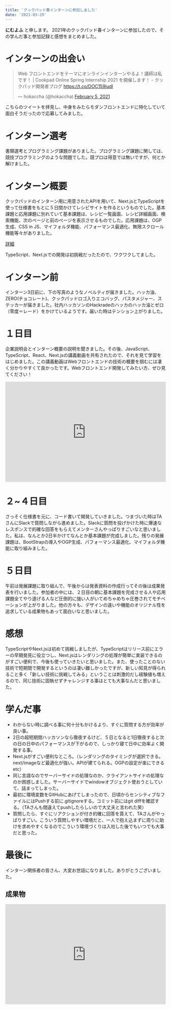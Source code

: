```yaml
---
title: 'クックパッド春インターンに参加しました'
date: '2021-03-29'
---
```


**にむよふ** と申します。
2021年のクックパッド春インターンに参加したので、その学んだ事と参加記録と感想をまとめました。

# インターンの出会い

<blockquote class="twitter-tweet"><p lang="ja" dir="ltr">Web フロントエンドをテーマにオンラインインターンやるよ！講師は私です！ | Cookpad Online Spring Internship 2021 を開催します！ - クックパッド開発者ブログ <a href="https://t.co/DOC159iudI">https://t.co/DOC159iudI</a></p>&mdash; hokaccha (@hokaccha) <a href="https://twitter.com/hokaccha/status/1357641899864039425?ref_src=twsrc%5Etfw">February 5, 2021</a></blockquote> <script async src="https://platform.twitter.com/widgets.js" charset="utf-8"></script>

こちらのツイートを拝見し、中身をみたらモダンフロントエンドに特化していて面白そうだったので応募してみました。

# インターン選考

書類選考とプログラミング課題がありました。プログラミング課題に関しては、競技プログラミングのような問題でした。競プロは得意では無いですが、何とか解けました。

# インターン概要

クックパッドのインターン用に用意されたAPIを用いて、Next.jsとTypeScriptを使って仕様書をもとに５日間かけてレシピサイトを作るというものでした。基本課題と応用課題に別れていて基本課題は、レシピ一覧画面、レシピ詳細画面、検索機能、次のページと前のページを表示させるものでした。応用課題は、OGP生成、CSS in JS、マイフォルダ機能、パフォーマンス最適化、無限スクロール機能等々がありました。

[詳細](https://gist.github.com/hokaccha/7003c700f7d2ad276bfb458edd862abe "詳細")

TypeScript、Next.jsでの開発は初挑戦だったたので、ワクワクしてました。


# インターン前

インターン3日前に、下の写真のようなノベルティが届きました。ハッカ油、ZERO(チョコレート)、クックパッドロゴ入りエコバッグ、パスタメジャー、ステッカーが届きました。社内ハッカソンのHackradeのハッカのハッカ油とゼロ（零度＝レード）をかけているようです。届いた時はテンション上がりました。

# １日目

企業説明会とインターン概要の説明を聞きました。その後、JavaScript、TypeScript、React、Next.jsの講義動画を共有されたので、それを見て学習をはじめました。この講義動画はWebフロントエンドの技術の概要を掴むには凄く分かりやすくて良かったです。Webフロントエンド開発してみたい方、ぜひ見てください！

<iframe width="100%" height="315" src="https://www.youtube.com/embed/ieZB3NFJTa8" title="YouTube video player" frameborder="0" allow="accelerometer; autoplay; clipboard-write; encrypted-media; gyroscope; picture-in-picture" allowfullscreen></iframe>

# ２~４日目

さっそく仕様書を元に、コード書いて開発していきました。つまづいた時はTAさんにSlackで質問しながら進めました。Slackに質問を投げかけた時に爆速なレスポンスで的確な回答をもらえてメンターさんやっぱりすごいなと思いました。私は、なんとか2日半かけてなんとか基本課題が完成しました。残りの発展課題は、BootStrapの導入やOGP生成、パフォーマンス最適化、マイフォルダ機能に取り組みました。


# ５日目

午前は発展課題に取り組んで、午後からは発表資料の作成行ってその後は成果発表を行いました。参加者の中には、２日目の朝に基本課題を完成させる人や応用課題全てやり遂げる人など圧倒的に強い人がいてめちゃめちゃ圧巻されてモチベーションが上がりました。他の方々も、デザインの違いや機能のオリジナル性を追求している成果物もあって面白いなと思いました。

# 感想

TypeScriptやNext.jsは初めて挑戦しましたが、TypeScriptはリリース前にエラーの早期発見に役立つし、Next.jsはレンダリングの処理が簡単に実装できるのがすごい便利で、今後も使っていきたいと思いました。また、使ったことのない技術で短期間で開発するというのは凄い難しかったですが、新しい知見が得られること多く「新しい技術に挑戦してみる」ということは刺激的だし経験値も増えるので、同じ技術に固執せずチャレンジする事はとても大事なんだと思いました。

# 学んだ事

- わからない時に調べる事に何十分もかけるより、すぐに質問する方が効率が良い事。
- 2日の超短期間ハッカソンなら徹夜するけど、５日となると1日徹夜すると次の日の日中のパフォーマンスが下がるので、しっかり寝て日中に効率よく開発する事。
- Next.jsがすごい便利なところ。（レンダリングのタイミングが選択できる。next/imageなど最適化が強い。APIが建てられる。OGPの設定が楽にできるetc）
- 同じ言語なのでサーバーサイドの処理なのか、クライアントサイドの処理なのか困惑しました。サーバーサイドでwindowオブジェクト使おうとしていて、詰まってしまった。
- 最初に環境変数をGitHubにあげてしまったので、日頃からセンシティブなファイルにはPushする前に.gitignoreする。コミット前にはgit diffを確認する。（TAさんも間違えてpushしたらしいので大丈夫と言われた笑）
- 質問したら、すぐにリアクションが付き的確に回答を貰えて、TAさんがやっぱりすごい。こういう質問しやすい環境だと、一人で抱え込まずに周りに助けを求めやすくなるのでこういう環境づくりは入社した後でもいつでも大事だと思った。

# 最後に

インターン関係者の皆さん、大変お世話になりました。ありがとうございました。

## 成果物
<iframe width="100%" height="315" src="https://www.youtube.com/embed/8SQNbsNfu34" title="YouTube video player" frameborder="0" allow="accelerometer; autoplay; clipboard-write; encrypted-media; gyroscope; picture-in-picture" allowfullscreen></iframe>